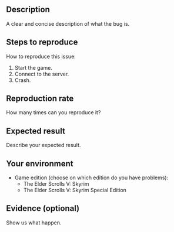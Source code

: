 ## Description

A clear and concise description of what the bug is.

## Steps to reproduce

How to reproduce this issue:

1. Start the game.
2. Connect to the server.
3. Crash.

## Reproduction rate

How many times can you reproduce it?

## Expected result

Describe your expected result.

## Your environment

* Game edition (choose on which edition do you have problems):
    * The Elder Scrolls V: Skyrim
    * The Elder Scrolls V: Skyrim Special Edition

## Evidence (optional)

Show us what happen.